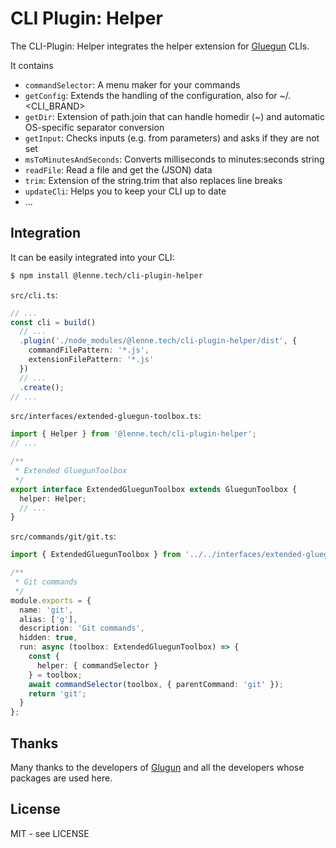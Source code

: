 # CLI Plugin: Helper

The CLI-Plugin: Helper integrates the helper extension for [Gluegun](https://infinitered.github.io/gluegun) CLIs.

It contains

- `commandSelector`: A menu maker for your commands
- `getConfig`: Extends the handling of the configuration, also for ~/.<CLI_BRAND>
- `getDir`: Extension of path.join that can handle homedir (~) and automatic OS-specific separator conversion
- `getInput`: Checks inputs (e.g. from parameters) and asks if they are not set
- `msToMinutesAndSeconds`: Converts milliseconds to minutes:seconds string
- `readFile`: Read a file and get the (JSON) data
- `trim`: Extension of the string.trim that also replaces line breaks
- `updateCli`: Helps you to keep your CLI up to date
- ...

## Integration

It can be easily integrated into your CLI:

```bash
$ npm install @lenne.tech/cli-plugin-helper
```

`src/cli.ts`:

```typescript
// ...
const cli = build()
  // ...
  .plugin('./node_modules/@lenne.tech/cli-plugin-helper/dist', {
    commandFilePattern: '*.js',
    extensionFilePattern: '*.js'
  })
  // ...
  .create();
// ...
```

`src/interfaces/extended-gluegun-toolbox.ts`:

```typescript
import { Helper } from '@lenne.tech/cli-plugin-helper';
// ...

/**
 * Extended GluegunToolbox
 */
export interface ExtendedGluegunToolbox extends GluegunToolbox {
  helper: Helper;
  // ...
}
```

`src/commands/git/git.ts`:

```typescript
import { ExtendedGluegunToolbox } from '../../interfaces/extended-gluegun-toolbox';

/**
 * Git commands
 */
module.exports = {
  name: 'git',
  alias: ['g'],
  description: 'Git commands',
  hidden: true,
  run: async (toolbox: ExtendedGluegunToolbox) => {
    const {
      helper: { commandSelector }
    } = toolbox;
    await commandSelector(toolbox, { parentCommand: 'git' });
    return 'git';
  }
};
```

## Thanks

Many thanks to the developers of [Glugun](https://infinitered.github.io/gluegun)
and all the developers whose packages are used here.

## License

MIT - see LICENSE

